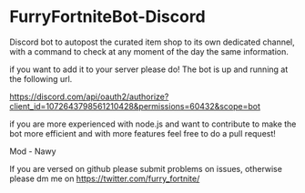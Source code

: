 # FurryFortniteBot-Discord
Discord bot to autopost the curated item shop to its own dedicated channel, with a command to check at any moment of the day the same information. 

if you want to add it to your server please do! The bot is up and running at the following url.

https://discord.com/api/oauth2/authorize?client_id=1072643798561210428&permissions=60432&scope=bot

if you are more experienced with node.js and want to contribute to make the bot more efficient and with more features feel free to do a pull request!

Mod - Nawy 

If you are versed on github please submit problems on issues, otherwise please dm me on https://twitter.com/furry_fortnite/
